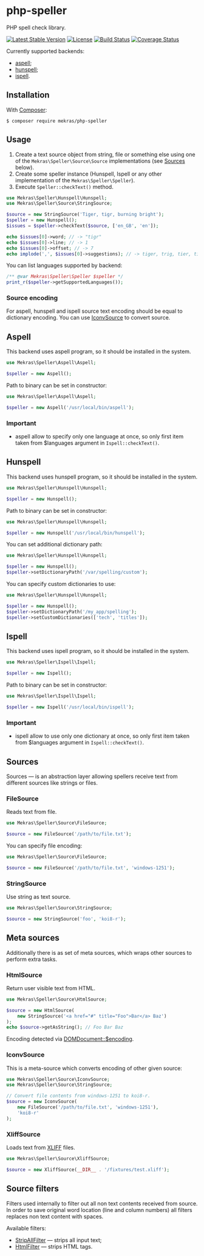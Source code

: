 # php-speller

PHP spell check library.

[![Latest Stable Version](https://poser.pugx.org/mekras/php-speller/v/stable.png)](https://packagist.org/packages/mekras/php-speller)
[![License](https://poser.pugx.org/mekras/php-speller/license.png)](https://packagist.org/packages/mekras/php-speller)
[![Build Status](https://travis-ci.org/mekras/php-speller.svg?branch=master)](https://travis-ci.org/mekras/php-speller)
[![Coverage Status](https://coveralls.io/repos/mekras/php-speller/badge.png?branch=master)](https://coveralls.io/r/mekras/php-speller?branch=master)

Currently supported backends:

* [aspell](http://aspell.net/);
* [hunspell](http://hunspell.sourceforge.net/);
* [ispell](https://www.cs.hmc.edu/~geoff/ispell.html).

## Installation

With [Composer](http://getcomposer.org/):

    $ composer require mekras/php-speller

## Usage

1. Create a text source object from string, file or something else using one of the
   `Mekras\Speller\Source\Source` implementations (see [Sources](#Sources) below).
2. Create some speller instance (Hunspell, Ispell or any other implementation of the
   `Mekras\Speller\Speller`).
3. Execute `Speller::checkText()` method.

```php
use Mekras\Speller\Hunspell\Hunspell;
use Mekras\Speller\Source\StringSource;

$source = new StringSource('Tiger, tigr, burning bright');
$speller = new Hunspell();
$issues = $speller->checkText($source, ['en_GB', 'en']);

echo $issues[0]->word; // -> "tigr"
echo $issues[0]->line; // -> 1
echo $issues[0]->offset; // -> 7
echo implode(',', $issues[0]->suggestions); // -> tiger, trig, tier, tigris, tigress
```

You can list languages supported by backend:

```php
/** @var Mekras\Speller\Speller $speller */
print_r($speller->getSupportedLanguages());
```

### Source encoding

For aspell, hunspell and ispell source text encoding should be equal to dictionary encoding. You can
use [IconvSource](#IconvSource) to convert source.

## Aspell

This backend uses aspell program, so it should be installed in the system.

```php
use Mekras\Speller\Aspell\Aspell;

$speller = new Aspell();
```

Path to binary can be set in constructor:

```php
use Mekras\Speller\Aspell\Aspell;

$speller = new Aspell('/usr/local/bin/aspell');
```

### Important

- aspell allow to specify only one language at once, so only first item taken from
$languages argument in ``Ispell::checkText()``.


## Hunspell

This backend uses hunspell program, so it should be installed in the system.

```php
use Mekras\Speller\Hunspell\Hunspell;

$speller = new Hunspell();
```

Path to binary can be set in constructor:

```php
use Mekras\Speller\Hunspell\Hunspell;

$speller = new Hunspell('/usr/local/bin/hunspell');
```

You can set additional dictionary path:

```php
use Mekras\Speller\Hunspell\Hunspell;

$speller = new Hunspell();
$speller->setDictionaryPath('/var/spelling/custom');
```

You can specify custom dictionaries to use:

```php
use Mekras\Speller\Hunspell\Hunspell;

$speller = new Hunspell();
$speller->setDictionaryPath('/my_app/spelling');
$speller->setCustomDictionaries(['tech', 'titles']);
```

## Ispell

This backend uses ispell program, so it should be installed in the system.

```php
use Mekras\Speller\Ispell\Ispell;

$speller = new Ispell();
```

Path to binary can be set in constructor:

```php
use Mekras\Speller\Ispell\Ispell;

$speller = new Ispell('/usr/local/bin/ispell');
```

### Important

- ispell allow to use only one dictionary at once, so only first item taken from
$languages argument in ``Ispell::checkText()``.


## Sources

Sources — is an abstraction layer allowing spellers receive text from different sources like strings
or files.

### FileSource

Reads text from file.

```php
use Mekras\Speller\Source\FileSource;

$source = new FileSource('/path/to/file.txt');
```

You can specify file encoding:

```php
use Mekras\Speller\Source\FileSource;

$source = new FileSource('/path/to/file.txt', 'windows-1251');
```

### StringSource

Use string as text source.

```php
use Mekras\Speller\Source\StringSource;

$source = new StringSource('foo', 'koi8-r');
```

## Meta sources 

Additionally there is as set of meta sources, which wraps other sources to perform extra tasks.

### HtmlSource

Return user visible text from HTML.

```php
use Mekras\Speller\Source\HtmlSource;

$source = new HtmlSource(
    new StringSource('<a href="#" title="Foo">Bar</a> Baz')
);
echo $source->getAsString(); // Foo Bar Baz
```

Encoding detected via
[DOMDocument::$encoding](http://php.net/manual/en/class.domdocument.php#domdocument.props.encoding).

### IconvSource

This is a meta-source which converts encoding of other given source:

```php
use Mekras\Speller\Source\IconvSource;
use Mekras\Speller\Source\StringSource;

// Convert file contents from windows-1251 to koi8-r.
$source = new IconvSource(
    new FileSource('/path/to/file.txt', 'windows-1251'),
    'koi8-r'
);
```

### XliffSource
  
Loads text from [XLIFF](http://docs.oasis-open.org/xliff/xliff-core/v2.0/xliff-core-v2.0.html)
files.

```php
use Mekras\Speller\Source\XliffSource;

$source = new XliffSource(__DIR__ . '/fixtures/test.xliff');
```

## Source filters

Filters used internally to filter out all non text contents received from source. In order to save
original word location (line and column numbers) all filters replaces non text content with spaces.

Available filters:

* [StripAllFilter](src/Source/Filter/StripAllFilter.php) — strips all input text;
* [HtmlFilter](src/Source/Filter/HtmlFilter.php) — strips HTML tags.
